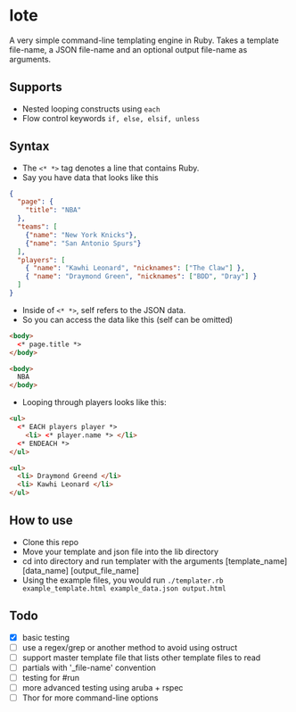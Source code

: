 # lote
A very simple command-line templating engine in Ruby. Takes a template file-name,
a JSON file-name and an optional output file-name as arguments.

## Supports
* Nested looping constructs using `each`
* Flow control keywords `if, else, elsif, unless`

## Syntax
* The `<* *>` tag denotes a line that contains Ruby.
* Say you have data that looks like this
```json
{
  "page": {
    "title": "NBA"
  },
  "teams": [
    {"name": "New York Knicks"},
    {"name": "San Antonio Spurs"}
  ],
  "players": [
    { "name": "Kawhi Leonard", "nicknames": ["The Claw"] },
    { "name": "Draymond Green", "nicknames": ["BDD", "Dray"] }
  ]
}
```
* Inside of `<* *>`, self refers to the JSON data.
* So you can access the data like this (self can be omitted)
```html
<body>
  <* page.title *>
</body>
```
```html
<body>
  NBA
</body>
```
* Looping through players looks like this:
```html
<ul>
  <* EACH players player *>
    <li> <* player.name *> </li>
  <* ENDEACH *>
</ul>
```
```html
<ul>
  <li> Draymond Greend </li>
  <li> Kawhi Leonard </li>
</ul>
```

## How to use
* Clone this repo
* Move your template and json file into the lib directory
* cd into directory and run templater with the arguments [template_name] [data_name] [output_file_name]
* Using the example files, you would run `./templater.rb example_template.html example_data.json output.html`

## Todo
- [x] basic testing
- [ ] use a regex/grep or another method to avoid using ostruct
- [ ] support master template file that lists other template files to read
- [ ] partials with '\_file-name' convention
- [ ] testing for #run
- [ ] more advanced testing using aruba + rspec
- [ ] Thor for more command-line options
